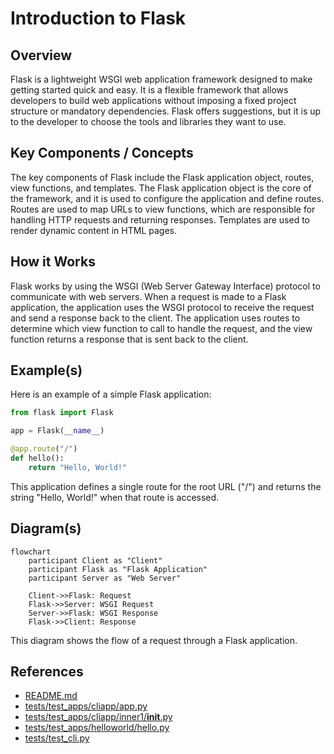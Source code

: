 # Introduction to Flask
## Overview
Flask is a lightweight WSGI web application framework designed to make getting started quick and easy. It is a flexible framework that allows developers to build web applications without imposing a fixed project structure or mandatory dependencies. Flask offers suggestions, but it is up to the developer to choose the tools and libraries they want to use.

## Key Components / Concepts
The key components of Flask include the Flask application object, routes, view functions, and templates. The Flask application object is the core of the framework, and it is used to configure the application and define routes. Routes are used to map URLs to view functions, which are responsible for handling HTTP requests and returning responses. Templates are used to render dynamic content in HTML pages.

## How it Works
Flask works by using the WSGI (Web Server Gateway Interface) protocol to communicate with web servers. When a request is made to a Flask application, the application uses the WSGI protocol to receive the request and send a response back to the client. The application uses routes to determine which view function to call to handle the request, and the view function returns a response that is sent back to the client.

## Example(s)
Here is an example of a simple Flask application:
```python
from flask import Flask

app = Flask(__name__)

@app.route("/")
def hello():
    return "Hello, World!"
```
This application defines a single route for the root URL ("/") and returns the string "Hello, World!" when that route is accessed.

## Diagram(s)
```mermaid
flowchart
    participant Client as "Client"
    participant Flask as "Flask Application"
    participant Server as "Web Server"

    Client->>Flask: Request
    Flask->>Server: WSGI Request
    Server->>Flask: WSGI Response
    Flask->>Client: Response
```
This diagram shows the flow of a request through a Flask application.

## References
* [README.md](README.md)
* [tests/test_apps/cliapp/app.py](tests/test_apps/cliapp/app.py)
* [tests/test_apps/cliapp/inner1/__init__.py](tests/test_apps/cliapp/inner1/__init__.py)
* [tests/test_apps/helloworld/hello.py](tests/test_apps/helloworld/hello.py)
* [tests/test_cli.py](tests/test_cli.py)